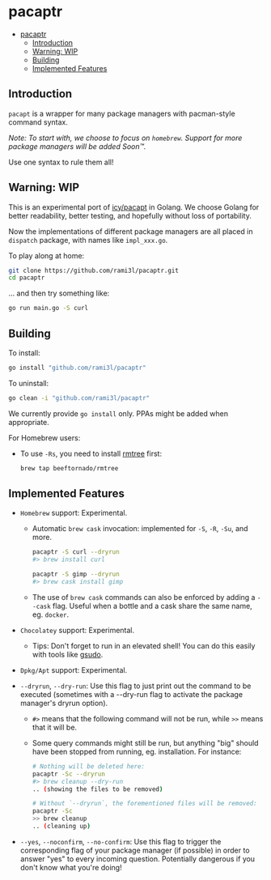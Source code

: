 # pacaptr

- [pacaptr](#pacaptr)
  - [Introduction](#introduction)
  - [Warning: WIP](#warning-wip)
  - [Building](#building)
  - [Implemented Features](#implemented-features)

## Introduction

`pacapt` is a wrapper for many package managers with pacman-style command syntax.

_Note: To start with, we choose to focus on `homebrew`. Support for more package managers will be added Soon™._

Use one syntax to rule them all!

## Warning: WIP

This is an experimental port of [icy/pacapt] in Golang. We choose Golang for better readability, better testing, and hopefully without loss of portability.

Now the implementations of different package managers are all placed in `dispatch` package, with names like `impl_xxx.go`.

To play along at home:

```bash
git clone https://github.com/rami3l/pacaptr.git
cd pacaptr
```

... and then try something like:

```bash
go run main.go -S curl
```

## Building

To install:

```bash
go install "github.com/rami3l/pacaptr"
```

To uninstall:

```bash
go clean -i "github.com/rami3l/pacaptr"
```

We currently provide `go install` only.
PPAs might be added when appropriate.

For Homebrew users:

- To use `-Rs`, you need to install [rmtree] first:

    ```bash
    brew tap beeftornado/rmtree
    ```

## Implemented Features

- `Homebrew` support: Experimental.
  
  - Automatic `brew cask` invocation: implemented for `-S`, `-R`, `-Su`, and more.
  
    ```bash
    pacaptr -S curl --dryrun
    #> brew install curl

    pacaptr -S gimp --dryrun
    #> brew cask install gimp
    ```

  - The use of `brew cask` commands can also be enforced by adding a `--cask` flag. Useful when a bottle and a cask share the same name, eg. `docker`.

- `Chocolatey` support: Experimental.

  - Tips: Don't forget to run in an elevated shell! You can do this easily with tools like [gsudo].

- `Dpkg/Apt` support: Experimental.

- `--dryrun`, `--dry-run`: Use this flag to just print out the command to be executed (sometimes with a --dry-run flag to activate the package manager's dryrun option).

  - `#>` means that the following command will not be run, while `>>` means that it will be.

  - Some query commands might still be run, but anything "big" should have been stopped from running, eg. installation. For instance:

    ```bash
    # Nothing will be deleted here:
    pacaptr -Sc --dryrun
    #> brew cleanup --dry-run
    .. (showing the files to be removed)

    # Without `--dryrun`, the forementioned files will be removed:
    pacaptr -Sc
    >> brew cleanup
    .. (cleaning up)
    ```

- `--yes`, `--noconfirm`, `--no-confirm`: Use this flag to trigger the corresponding flag of your package manager (if possible) in order to answer "yes" to every incoming question. Potentially dangerous if you don't know what you're doing!

[icy/pacapt]: https://github.com/icy/pacapt
[rmtree]: https://github.com/beeftornado/homebrew-rmtree
[gsudo]: https://github.com/gerardog/gsudo
